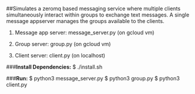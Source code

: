 
##Simulates a zeromq based messaging service where multiple clients simultaneously interact within groups to exchange text messages. A single message appserver manages the groups available to the clients.
 
1) Message app server: message_server.py (on gcloud vm)  
    
2) Group server: group.py (on gcloud vm) 
   
3) Client server: client.py (on localhost) 
   
###**Install Dependencies:** 
$ ./install.sh 

###**Run:** 
$ python3 message_server.py
$ python3 group.py 
$ python3 client.py
